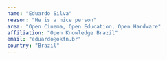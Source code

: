 ```yaml
---
name: "Eduardo Silva"
reason: "He is a nice person" 
area: "Open Cinema, Open Education, Open Hardware"
affiliation: "Open Knowledge Brazil"
email: "eduardo@okfn.br"
country: "Brazil"
---
```

